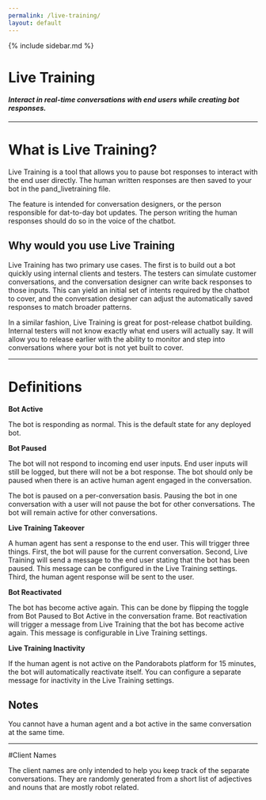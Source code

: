 ```yaml
---
permalink: /live-training/
layout: default
---
```


{% include sidebar.md %}
<div markdown="1" class="pb-docs__content">

# Live Training

#### _Interact in real-time conversations with end users while creating bot responses._

---

# What is Live Training?

Live Training is a tool that allows you to pause bot responses to interact with the end user directly. The human written responses are then saved to your bot in the pand_livetraining file.

The feature is intended for conversation designers, or the person responsible for dat-to-day bot updates. The person writing the human responses should do so in the voice of the chatbot.

## Why would you use Live Training

Live Training has two primary use cases. The first is to build out a bot quickly using internal clients and testers. The testers can simulate customer conversations, and the conversation designer can write back responses to those inputs. This can yield an initial set of intents required by the chatbot to cover, and the conversation designer can adjust the automatically saved responses to match broader patterns.

In a similar fashion, Live Training is great for post-release chatbot building. Internal testers will not know exactly what end users will actually say. It will allow you to release earlier with the ability to monitor and step into conversations where your bot is not yet built to cover.


---

# Definitions

**Bot Active**

The bot is responding as normal. This is the default state for any deployed bot.

**Bot Paused**

The bot will not respond to incoming end user inputs. End user inputs will still be logged, but there will not be a bot response. The bot should only be paused when there is an active human agent engaged in the conversation.

The bot is paused on a per-conversation basis. Pausing the bot in one conversation with a user will not pause the bot for other conversations. The bot will remain active for other conversations.

**Live Training Takeover**

A human agent has sent a response to the end user. This will trigger three things. First, the bot will pause for the current conversation. Second, Live Training will send a message to the end user stating that the bot has been paused. This message can be configured in the Live Training settings. Third, the human agent response will be sent to the user.

**Bot Reactivated**

The bot has become active again. This can be done by flipping the toggle from Bot Paused to Bot Active in the conversation frame. Bot reactivation will trigger a message from Live Training that the bot has become active again. This message is configurable in Live Training settings.

**Live Training Inactivity**

If the human agent is not active on the Pandorabots platform for 15 minutes, the bot will automatically reactivate itself. You can configure a separate message for inactivity in the Live Training settings.

## Notes

You cannot have a human agent and a bot active in the same conversation at the same time.

---

#Client Names

The client names are only intended to help you keep track of the separate conversations. They are randomly generated from a short list of adjectives and nouns that are mostly robot related.

</div>
